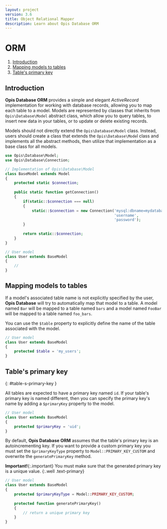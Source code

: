 ```yaml
---
layout: project
version: 3.6
title: Object Relational Mapper
description: Learn about Opis Database ORM
---
```

# ORM

1. [Introduction](#introduction)
2. [Mapping models to tables](#mapping-models-to-tables)
3. [Table's primary key](#table-s-primary-key)

## Introduction

**Opis Database ORM** provides a simple and elegant *ActiveRecord* implementation for 
working with database records, allowing you to map each table to a model. 
Models are represented by classes that inherits from `Opis\Database\Model` abstract class, 
which allow you to query tables, to insert new data in your tables, or to update or delete existing records.

Models should not directly extend the `Opis\Database\Model` class. 
Instead, users should create a class that extends the `Opis\Database\Mode`l class 
and implements all the abstract methods, then utilize that implementation as a base class for all models.

```php
use Opis\Database\Model;
use Opis\Database\Connection;

// Implementation of Opis\Database\Model
class BaseModel extends Model
{
    protected static $connection;
    
    public static function getConnection()
    {
        if(static::$connection === null)
        {
            static::$connection = new Connection('mysql:dbname=mydatabase',
                                                 'username',
                                                 'password');
        }
        
        return static::$connection;
    }
}

// User model
class User extends BaseModel
{
    // 
}
```

## Mapping models to tables

If a model's associated table name is not explicitly specified by the user, **Opis Database**
will try to automatically map that model to a table. A model named `Bar` will be mapped
to a table named `bars` and a model named `FooBar` will be mapped to a table named `foo_bars`.

You can use the `$table` property to explicitly define the name of the table associated with the model.

```php
// User model
class User extends BaseModel
{
    protected $table = 'my_users';
}
```

## Table's primary key 
{: #table-s-primary-key }

All tables are expected to have a primary key named `id`. If your table's primary key 
is named different, then you can specify the primary key's name by adding a `$primaryKey`
property to the model.

```php
// User model
class User extends BaseModel
{
    protected $primaryKey = 'uid';
}
```

By default, **Opis Database ORM** assumes that the table's primary key is an autoincrementing key. 
If you want to provide a custom primary key you must set the `$primaryKeyType` property to 
`Model::PRIMARY_KEY_CUSTOM` and overwrite the `generatePrimaryKey` method.

**Important!**{:.important}
You must make sure that the generated primary key is a unique value.
{:.well .text-primary}


```php
// User model
class User extends BaseModel
{
    protected $primaryKeyType = Model::PRIMARY_KEY_CUSTOM;
    
    protected function generatePrimaryKey()
    {
        // return a unique primary key
    }
}
```
